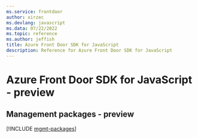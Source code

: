 ```yaml
---
ms.service: frontdoor
author: xirzec
ms.devlang: javascript
ms.data: 07/22/2022
ms.topic: reference
ms.author: jeffish
title: Azure Front Door SDK for JavaScript
description: Reference for Azure Front Door SDK for JavaScript
---
```

# Azure Front Door SDK for JavaScript - preview

## Management packages - preview
[!INCLUDE [mgmt-packages](front-door-mgmt-index.md)]
